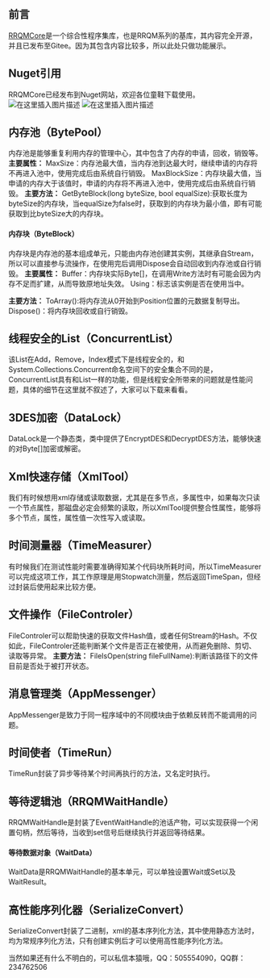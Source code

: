 ## 前言
[RRQMCore](https://gitee.com/RRQM_Home/RRQMCore)是一个综合性程序集库，也是RRQM系列的基库，其内容完全开源，并且已发布至Gitee。因为其包含内容比较多，所以此处只做功能展示。

## Nuget引用
RRQMCore已经发布到Nuget网站，欢迎各位童鞋下载使用。
![在这里插入图片描述](https://img-blog.csdnimg.cn/20210205162104697.png?x-oss-process=image/watermark,type_ZmFuZ3poZW5naGVpdGk,shadow_10,text_aHR0cHM6Ly9ibG9nLmNzZG4ubmV0L3FxXzQwMzc0NjQ3,size_16,color_FFFFFF,t_70)
![在这里插入图片描述](https://img-blog.csdnimg.cn/20210205162203864.png?x-oss-process=image/watermark,type_ZmFuZ3poZW5naGVpdGk,shadow_10,text_aHR0cHM6Ly9ibG9nLmNzZG4ubmV0L3FxXzQwMzc0NjQ3,size_16,color_FFFFFF,t_70)

## 内存池（BytePool）
内存池是能够重复利用内存的管理中心，其中包含了内存的申请，回收，销毁等。
**主要属性：**
MaxSize：内存池最大值，当内存池到达最大时，继续申请的内存将不再进入池中，使用完成后由系统自行销毁。
MaxBlockSize：内存块最大值，当申请的内存大于该值时，申请的内存将不再进入池中，使用完成后由系统自行销毁。
**主要方法：**
GetByteBlock(long byteSize, bool equalSize):获取长度为byteSize的内存块，当equalSize为false时，获取到的内存块为最小值，即有可能获取到比byteSize大的内存块。

#### 内存块（ByteBlock）
内存块是内存池的基本组成单元，只能由内存池创建其实例，其继承自Stream，所以可以直接参与流操作，在使用完后调用Dispose会自动回收到内存池或自行销毁。
**主要属性：**
Buffer：内存块实际Byte[]，在调用Write方法时有可能会因为内存不足而扩建，从而导致原地址失效。
Using：标志该实例是否在使用当中。

**主要方法：**
ToArray():将内存流从0开始到Position位置的元数据复制导出。
Dispose()：将内存块回收或自行销毁。

## 线程安全的List（ConcurrentList）
该List在Add，Remove，Index模式下是线程安全的，和System.Collections.Concurrent命名空间下的安全集合不同的是，ConcurrentList具有和List一样的功能，但是线程安全所带来的问题就是性能问题，具体的细节在这里就不叙述了，大家可以下载来看看。

## 3DES加密（DataLock）
DataLock是一个静态类，类中提供了EncryptDES和DecryptDES方法，能够快速的对Byte[]加密或解密。

## Xml快速存储（XmlTool）
我们有时候想用xml存储或读取数据，尤其是在多节点，多属性中，如果每次只读一个节点属性，那磁盘必定会频繁的读取，所以XmlTool提供整合性属性，能够将多个节点，属性，属性值一次性写入或读取。

## 时间测量器（TimeMeasurer）
有时候我们在测试性能时需要准确得知某个代码块所耗时间，所以TimeMeasurer可以完成这项工作，其工作原理是用Stopwatch测量，然后返回TimeSpan，但经过封装后使用起来比较方便。

## 文件操作（FileControler）
FileControler可以帮助快速的获取文件Hash值，或者任何Stream的Hash。不仅如此，FileControler还能判断某个文件是否正在被使用，从而避免删除、剪切、读取等异常。
**主要方法：**
FileIsOpen(string fileFullName):判断该路径下的文件目前是否处于被打开状态。

## 消息管理类（AppMessenger）

AppMessenger是致力于同一程序域中的不同模块由于依赖反转而不能调用的问题。

## 时间使者（TimeRun）
TimeRun封装了异步等待某个时间再执行的方法，又名定时执行。

## 等待逻辑池（RRQMWaitHandle）
RRQMWaitHandle是封装了EventWaitHandle的池话产物，可以实现获得一个闲置句柄，然后等待，当收到set信号后继续执行并返回等待结果。

#### 等待数据对象（WaitData）
WaitData是RRQMWaitHandle的基本单元，可以单独设置Wait或Set以及WaitResult。

## 高性能序列化器（SerializeConvert）
SerializeConvert封装了二进制，xml的基本序列化方法，其中使用静态方法时，均为常规序列化方法，只有创建实例后才可以使用高性能序列化方法。

当然如果还有什么不明白的，可以私信本猿哦，QQ：505554090，QQ群：234762506







